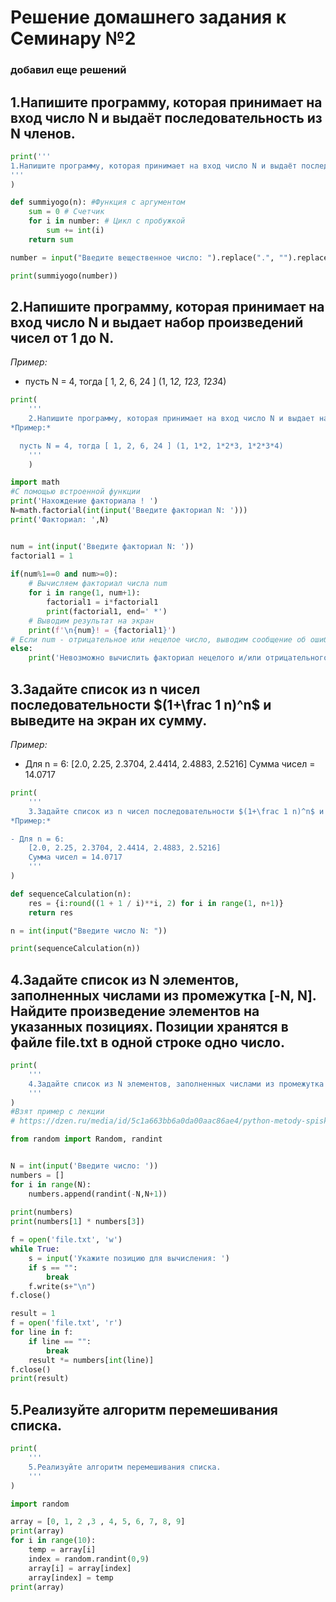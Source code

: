 # Решение домашнего задания к Семинару №2

### добавил еще решений 
## 1.Напишите программу, которая принимает на вход число N и выдаёт последовательность из N членов.

```python
print('''
1.Напишите программу, которая принимает на вход число N и выдаёт последовательность из N членов.
'''
)

def summiyogo(n): #Функция с аргументом 
    sum = 0 # Счетчик
    for i in number: # Цикл с пробужкой 
        sum += int(i) 
    return sum

number = input("Введите вещественное число: ").replace(".", "").replace(",", "")

print(summiyogo(number))
```

## 2.Напишите программу, которая принимает на вход число N и выдает набор произведений чисел от 1 до N.
*Пример:*

- пусть N = 4, тогда [ 1, 2, 6, 24 ] (1, 1*2, 1*2*3, 1*2*3*4)

```python
print(
    '''
    2.Напишите программу, которая принимает на вход число N и выдает набор произведений чисел от 1 до N.
*Пример:*

  пусть N = 4, тогда [ 1, 2, 6, 24 ] (1, 1*2, 1*2*3, 1*2*3*4)
    '''
    )

import math
#С помощью встроенной функции 
print('Нахождение факториала ! ')
N=math.factorial(int(input('Введите факториал N: ')))
print('Факториал: ',N)


num = int(input('Введите факториал N: '))
factorial1 = 1
 
if(num%1==0 and num>=0):
    # Вычисляем факториал числа num
    for i in range(1, num+1):
        factorial1 = i*factorial1
        print(factorial1, end=' *')
    # Выводим результат на экран
    print(f'\n{num}! = {factorial1}')
# Если num - отрицательное или нецелое число, выводим сообщение об ошибке
else:
    print('Невозможно вычислить факториал нецелого и/или отрицательного числа!')
```
## 3.Задайте список из n чисел последовательности $(1+\frac 1 n)^n$ и выведите на экран их сумму.
*Пример:*

- Для n = 6:
    [2.0, 2.25, 2.3704, 2.4414, 2.4883, 2.5216]
    Сумма чисел = 14.0717
```python
print(
    '''
    3.Задайте список из n чисел последовательности $(1+\frac 1 n)^n$ и выведите на экран их сумму.
*Пример:*

- Для n = 6:
    [2.0, 2.25, 2.3704, 2.4414, 2.4883, 2.5216]
    Сумма чисел = 14.0717
    '''
)

def sequenceСalculation(n):
    res = {i:round((1 + 1 / i)**i, 2) for i in range(1, n+1)}
    return res

n = int(input("Введите число N: "))

print(sequenceСalculation(n))
```
## 4.Задайте список из N элементов, заполненных числами из промежутка [-N, N]. Найдите произведение элементов на указанных позициях. Позиции хранятся в файле file.txt в одной строке одно число.
```python
print(
    '''
    4.Задайте список из N элементов, заполненных числами из промежутка [-N, N]. Найдите произведение элементов на указанных позициях. Позиции хранятся в файле file.txt в одной строке одно число.
    '''
)
#Взят пример с лекции 
# https://dzen.ru/media/id/5c1a663bb6a0da00aac86ae4/python-metody-spiska-append--extend--insert--43-5d405f5ddfdd2521aba93c66

from random import Random, randint


N = int(input('Введите число: '))
numbers = []
for i in range(N):
    numbers.append(randint(-N,N+1))
    
print(numbers)
print(numbers[1] * numbers[3])

f = open('file.txt', 'w')
while True:
    s = input('Укажите позицию для вычисления: ')
    if s == "":
        break
    f.write(s+"\n")
f.close()

result = 1
f = open('file.txt', 'r')
for line in f:
    if line == "":
        break
    result *= numbers[int(line)]
f.close()
print(result)
```
## 5.Реализуйте алгоритм перемешивания списка.
```python
print(
    '''
    5.Реализуйте алгоритм перемешивания списка.
    '''
)

import random

array = [0, 1, 2 ,3 , 4, 5, 6, 7, 8, 9]
print(array)
for i in range(10):
    temp = array[i]
    index = random.randint(0,9)
    array[i] = array[index]
    array[index] = temp
print(array)
```